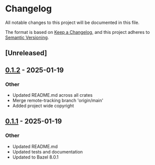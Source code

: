# Changelog

All notable changes to this project will be documented in this file.

The format is based on [Keep a Changelog](https://keepachangelog.com/en/1.0.0/),
and this project adheres to [Semantic Versioning](https://semver.org/spec/v2.0.0.html).

## [Unreleased]

## [0.1.2](https://github.com/marvin-hansen/buildutils/compare/service_utils-v0.1.1...service_utils-v0.1.2) - 2025-01-19

### Other

- Updated README.md across all crates
- Merge remote-tracking branch 'origin/main'
- Added project wide copyright

## [0.1.1](https://github.com/marvin-hansen/buildutils/compare/service_utils-v0.1.0...service_utils-v0.1.1) - 2025-01-19

### Other

- Updated README.md
- Updated tests and documentation
- Updated to Bazel 8.0.1
